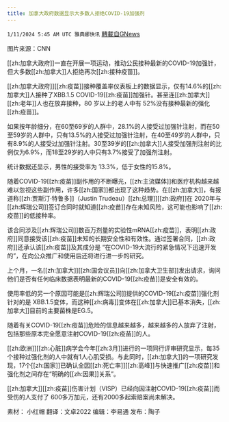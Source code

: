 ```yaml
---
title: 加拿大政府数据显示大多数人拒绝COVID-19加强剂
---
```

`1/11/2024 5:45 AM UTC 雅典娜快讯` [轉載自GNews](https://gnews.org/articles/2207510)

图片来源：CNN

[[zh:加拿大政府]]一直在开展一项运动，推动公民接种最新的COVID-19加强针，但大多数[[zh:加拿大]]人拒绝再次[[zh:接种疫苗]]。

[[zh:加拿大政府]][[zh:疫苗]]接种覆盖率仪表板上的数据显示，仅有14.6%的[[zh:加拿大]]人接种了XBB.1.5 COVID-19[[zh:疫苗]]加强针。甚至连[[zh:加拿大]][[zh:老年]]人也在放弃接种，80 岁以上的老人中有 52%没有接种最新的强化[[zh:疫苗]]。

如果按年龄细分，在60至69岁的人群中，28.1%的人接受过加强针注射，而在50至59岁的人群中，只有13.5%的人接受过加强针注射，在40至49岁的人群中，只有8.9%的人接受过加强针注射。30至39岁的[[zh:加拿大]]人接受加强剂注射的比例仅为6.9%，而18至29岁的人中只有3.7%接受了加强剂注射。

统计数据还显示，男性的接受率为 13.3%，低于女性的15.8%。

随着COVID-19[[zh:疫苗]]副作用的不断曝光，[[zh:主流媒体]]和医疗机构越来越难以忽视这些副作用，许多[[zh:国家]]都出现了这种趋势。在[[zh:加拿大]]，有报道称[[zh:贾斯汀·特鲁多]]（Justin Trudeau）[[zh:总理]][[zh:政府]]在 2020年与[[zh:辉瑞公司]]签订合同时就知道[[zh:疫苗]]存在未知风险，这可能也影响了[[zh:疫苗]]的低接种率。

该合同涉及[[zh:辉瑞公司]]数百万剂量的实验性mRNA[[zh:疫苗]]，表明[[zh:政府]]同意接受该[[zh:疫苗]]未知的长期安全性和有效性。通过签署合同，[[zh:政府]]还承认该[[zh:疫苗]]及其成分是 “在COVID-19大流行的紧急情况下迅速开发的”，在向公众推广和使用后还将进行进一步的研究。

上个月，一名[[zh:加拿大]][[zh:国会议员]]向[[zh:加拿大卫生部]]发出请求，询问他们是否有任何临床数据表明最新的COVID-19[[zh:疫苗]]是安全有效的。

使用率低的另一个原因可能是[[zh:辉瑞公司]]提供的COVID-19[[zh:疫苗]]强化剂针对的是 XBB.1.5变体，而这种[[zh:病毒]]变体在[[zh:加拿大]]已基本消失，[[zh:加拿大]]目前的主要菌株是EG.5。

随着有关COVID-19[[zh:疫苗]]危险的信息越来越多，越来越多的人放弃了注射，包括那些原本完全愿意注射COVID-19[[zh:疫苗]]的人。

[[zh:欧洲]][[zh:心脏]]病学会今年[[zh:3月]]进行的一项同行评审研究显示，每35个接种过强化剂的人中就有1人心肌受损。与此同时，[[zh:加拿大]]的一项研究发现，17个[[zh:国家]]已确认全因[[zh:死亡率]][[zh:高峰]]与快速推广[[zh:疫苗]]和强化剂之间存在“明确的[[zh:因果]]关系”。

[[zh:加拿大]][[zh:疫苗]]伤害计划（VISP）已经向因注射COVID-19[[zh:疫苗]]而受伤的人支付了 600多万加元，还有2000多起索赔案尚未解决。

       
素材： 小红帽  翻译：文卓2022  编辑：李易通  发布：陶子




